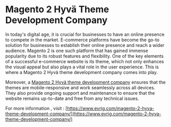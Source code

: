 # Magento 2 Hyvä Theme Development Company

In today's digital age, it is crucial for businesses to have an online presence to compete in the market. E-commerce platforms have become the go-to solution for businesses to establish their online presence and reach a wider audience. Magento 2 is one such platform that has gained immense popularity due to its robust features and flexibility. One of the key elements of a successful e-commerce website is its theme, which not only enhances the visual appeal but also plays a vital role in the user experience. This is where a Magento 2 Hyvä theme development company comes into play.

Moreover, a [Magento 2 Hyvä theme development company](https://www.evrig.com/magento-2-hyva-theme-development-company/) ensures that the themes are mobile-responsive and work seamlessly across all devices. They also provide ongoing support and maintenance to ensure that the website remains up-to-date and free from any technical issues.

For more information , visit : [https://www.evrig.com/magento-2-hyva-theme-development-company/](https://www.evrig.com/magento-2-hyva-theme-development-company/)
